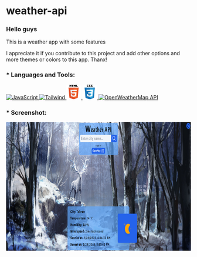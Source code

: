 # weather-api

<h3>Hello guys</h3>
<p>This is a weather app with some features</p>
<p>I appreciate it if you contribute to this project and add other options and more themes or colors to this app. Thanx!</p>

### * Languages and Tools:
<p align="left">
  <a href="https://developer.mozilla.org/en-US/docs/Web/JavaScript" target="_blank" title="JavaScript">
    <img src="https://upload.wikimedia.org/wikipedia/commons/thumb/6/6a/JavaScript-logo.png/800px-JavaScript-logo.png" alt="JavaScript" width="40" height="40"/>
  </a>
  
  <a href="https://tailwindcss.com/" target="_blank" title="Tailwind">
	<img src="https://www.vectorlogo.zone/logos/tailwindcss/tailwindcss-icon.svg" alt="Tailwind" width="40" height="40"/>
  </a> 
 
  <a href="https://www.w3schools.com/html/" target="_blank" title="HTML5">
    <img src="https://raw.githubusercontent.com/devicons/devicon/master/icons/html5/html5-original-wordmark.svg" alt="HTML5" width="40" height="40"/>
  </a>
  
  <a href="https://www.w3schools.com/css/" target="_blank" title="CSS3">
    <img src="https://raw.githubusercontent.com/devicons/devicon/master/icons/css3/css3-original-wordmark.svg" alt="CSS3" width="40" height="40"/>
  </a>

  <a href="https://openweathermap.org/api" target="_blank" title="OpenWeatherMap API">
    <img src="https://openweathermap.org/themes/openweathermap/assets/img/logo_white_cropped.png" alt="OpenWeatherMap API" width="60" height="40"/>
  </a>
</p>

### * Screenshot:
<img src="sample.png" alt="Project sample screenshot" width="800" height="350">

